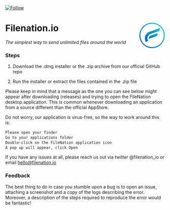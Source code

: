 [![Follow](https://img.shields.io/twitter/follow/Filenation_io.svg?style=social&label=Follow)](https://twitter.com/Filenation_io)

# Filenation.io <img align="right" src="/logo.png" height="80px" />

_The simplest way to send unlimited files around the world_

### Steps

1. Download the .dmg installer or the .zip archive from our official GitHub repo

2. Run the installer or extract the files contained in the .zip file

Please keep in mind that a message as the one you can see below might appear after downloading (releases) and trying to open the FileNation desktop application. This is common whenever downloading an application from a source different than the official AppStore.

Do not worry, our application is virus-free, so the way to work around this is:

    Please open your finder
    Go to your applications folder
    Double-click on the FileNation application icon
    A pop up will appear, click Open

If you have any issues at all, please reach us out via twitter @filenation_io or email hello@filenation.io

### Feedback 

The best thing to do in case you stumble upon a bug is to open an issue, attaching a screenshot and a copy of the logs describing the error. Moreover, a description of the steps required to reproduce the error would be fantastic!

